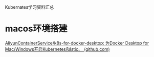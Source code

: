 Kubernates学习资料汇总

# macos环境搭建

[AliyunContainerService/k8s-for-docker-desktop: 为Docker Desktop for Mac/Windows开启Kubernetes和Istio。 (github.com)](https://github.com/AliyunContainerService/k8s-for-docker-desktop)

